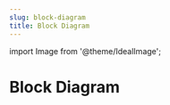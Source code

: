 ```yaml
---
slug: block-diagram
title: Block Diagram
---
```

import Image from '@theme/IdealImage';

# Block Diagram
